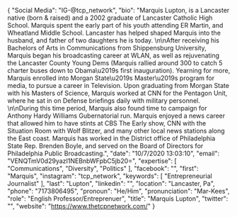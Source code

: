 {
  "Social Media": "IG-@tcp_network",
  "bio": "Marquis Lupton, is a Lancaster native (born & raised) and a 2002 graduate of Lancaster Catholic High School. Marquis spent the early part of his youth attending ER Martin, and Wheatland Middle School. Lancaster has helped shaped Marquis into the husband, and father of two daughters he is today. \n\nAfter receiving his Bachelors of Arts in Communications from Shippensburg University, Marquis began his broadcasting career at WLAN, as well as rejuvenating the Lancaster County Young Dems (Marquis rallied around 300 to catch 5 charter buses down to Obama\u2019s first inauguration). Yearning for more, Marquis enrolled into Morgan State\u2019s Master\u2019s program for media, to pursue a career in Television. Upon graduating from Morgan State with his Masters of Science, Marquis worked at CNN for the Pentagon Unit, where he sat in on Defense briefings daily with military personnel. \n\nDuring this time period, Marquis also found time to campaign for Anthony Hardy Williams Gubernatorial run. Marquis enjoyed a news career that allowed him to have stints at CBS The Early show, CNN with the Situation Room with Wolf Blitzer, and many other local news stations along the East coast. Marquis has worked in the District office of Philadelphia State Rep. Brenden Boyle, and served on the Board of Directors for Philadelphia Public Broadcasting.",
  "date": "10/7/2020 13:03:10",
  "email": "VENQTmV0d29yazI1NEBnbWFpbC5jb20=",
  "expertise": [
    "Communications",
    "Diversity",
    "Politics"
  ],
  "facebook": "",
  "first": "Marquis",
  "instagram": "tcp_network",
  "keywords": [
    "Entrepreneurial Journalist"
  ],
  "last": "Lupton",
  "linkedin": "",
  "location": "Lancaster, Pa",
  "phone": "7173806495",
  "pronoun": "He/Him",
  "pronunciation": "Mar-Kees",
  "role": "English Professor/Entreprenuer",
  "title": "Marquis Lupton",
  "twitter": "",
  "website": "https://www.thetcpnetwork.com/"
}